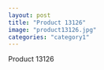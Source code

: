 ```yaml
---
layout: post
title: "Product 13126"
image: "product13126.jpg"
categories: "category1"
---
```

Product 13126
